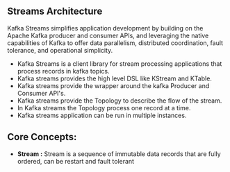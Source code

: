 ## Streams Architecture

Kafka Streams simplifies application development by building on the Apache Kafka producer and consumer APIs, and leveraging the native capabilities of Kafka to offer data parallelism, distributed coordination, fault tolerance, and operational simplicity.

 - Kafka Streams is a client library for stream processing applications that process records in kafka topics.
 - Kafka streams provides the high level DSL like KStream and KTable.
 - Kafka streams provide the wrapper around the kafka Producer and Consumer API's.
 - Kafka streams provide the Topology to describe the flow of the stream.
 - In Kafka streams the Topology process one record at a time.
 - Kafka streams application can be run in multiple instances. 

## Core Concepts:

 

 - **Stream :** Stream is a sequence of immutable data records that are fully ordered, can be restart and fault tolerant 

<!--stackedit_data:
eyJoaXN0b3J5IjpbLTY3NjIxMzk2NiwtMTA4ODIxNDU1NCwtMT
ExMzU2MzgyNiwtMTk0NDY3NzQ0MCwxNjcyODgzNzMxLC03NDU1
ODQ3MTMsLTY0NzI5OTY3OCw0MDgyMDM0ODYsLTE5NDg0NTM5Nj
UsNjYzNTM0ODY4LDM2MDQ4MDY4MCwxMDE4MTAwMjEzLDE1NjI3
NzU1NjcsNTQ1MTE2MzIzLDE2OTMzODk2NTksLTM1OTE0NTM1OS
w0NzY0MzUwNDcsLTExNzU1MzY4NzksNjI5ODAyNzczLDYyNDYy
MDIxMF19
-->